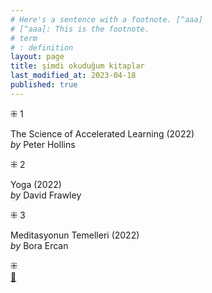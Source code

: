 ```yaml
---
# Here's a sentence with a footnote. [^aaa]
# [^aaa]: This is the footnote.
# term
# : definition
layout: page  
title: şimdi okuduğum kitaplar  
last_modified_at: 2023-04-18
published: true  
---
```



⁜ 1   
  
The Science of Accelerated Learning (2022)  
<i> by </i> Peter Hollins  
  
⁜ 2  
  
Yoga (2022)  
<i> by </i> David Frawley  
  
⁜ 3  
  
Meditasyonun Temelleri (2022)  
<i> by </i> Bora Ercan  

⁜  
[🍃](https://www.nonfictionbooks.xyz/now.html "şimdi okuduğum kitaplar")

  
